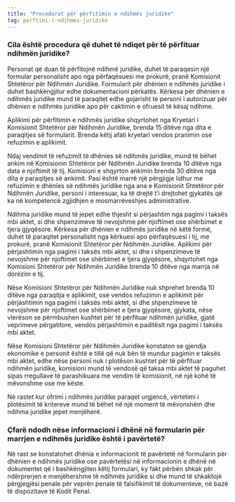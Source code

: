 ```yaml
---
title: "Procedurat për përfitimin e ndihmës juridike"
tag: perftimi-i-ndihmes-juridike
---
```


### Cila është procedura që duhet të ndiqet për të përfituar ndihmën juridike?

Personat që duan të përfitojnë ndihmë juridike, duhet të paraqesin një formular personalisht apo nga përfaqësuesi me prokurë, pranë Komisionit Shtetëror për Ndihmën Juridike. Formularit për dhënien e ndihmës juridike i duhet bashkëngjitur edhe dokumentacioni përkatës. Kërkesa për dhënien e ndihmës juridike mund të paraqitet edhe gojarisht te personi i autorizuar për dhënien e ndihmës juridike apo për caktimin e ofruesit të kësaj ndihme.

Aplikimi për përfitimin e ndihmës juridike shqyrtohet nga Kryetari i Komisionit Shtetëror për Ndihmën Juridike, brenda 15 ditëve nga dita e paraqitjes së formularit. Brenda këtij afati kryetari vendos pranimin ose refuzimin e aplikimit.

Ndaj vendimit të refuzimit të dhënies së ndihmës juridike, mund të bëhet ankim në Komisionin Shtetëror për Ndihmën Juridike brenda 10 ditëve nga data e njoftimit të tij. Komisioni e shqyrton ankimin brenda 30 ditëve nga dita e paraqitjes së ankimit. Pasi është marrë një përgjigje lidhur me refuzimin e dhënies së ndihmës juridike nga ana e Komisionit Shtetëror për Ndihmën Juridike, personi i interesuar, ka të drejtë t’i drejtohet gjykatës që ka në kompetencë zgjidhjen e mosmarrëveshjes administrative.

Ndihma juridike mund të jepet edhe thjesht si përjashtim nga pagimi i taksës mbi aktet, si dhe shpenzimeve të nevojshme për njoftimet ose shërbimet e tjera gjyqësore. Kërkesa për dhënien e ndihmës juridike në këtë formë, duhet të paraqitet personalisht nga kërkuesi apo përfaqësuesi i tij, me prokurë, pranë Komisionit Shtetëror për Ndihmën Juridike. Aplikimi për përjashtimin nga pagimi i taksës mbi aktet, si dhe i shpenzimeve të nevojshme për njoftimet ose shërbimet e tjera gjyqësore, shqyrtohet nga Komisioni Shtetëror për Ndihmën Juridike brenda 10 ditëve nga marrja në dorëzim e tij.

Nëse Komisioni Shtetëror për Ndihmën Juridike nuk shprehet brenda 10 ditëve nga paraqitja e aplikimit, ose vendos refuzimin e aplikimit për përjashtimin nga pagimi i taksës mbi aktet, si dhe shpenzimeve të nevojshme për njoftimet ose shërbimet e tjera gjyqësore, gjykata, nëse vlerëson se përmbushen kushtet për të përfituar ndihmën juridike, gjatë veprimeve përgatitore, vendos përjashtimin e paditësit nga pagimi i taksës mbi aktet.

Nëse Komisioni Shtetëror për Ndihmën Juridike konstaton se gjendja ekonomike e personit është e tillë që nuk bën të mundur pagimin e taksës mbi aktet, edhe nëse personi nuk i plotëson kushtet për të përfituar ndihmën juridike, komisioni mund të vendosë që taksa mbi aktet të paguhet sipas rregullave të parashikuara me vendim të komisionit, në një kohë të mëvonshme ose me këste.

Në rastet kur ofrimi i ndihmës juridike paraqet urgjencë, vërtetimi i plotësimit të kritereve mund të bëhet në një moment të mëvonshëm dhe ndihma juridike jepet menjëherë.

### Çfarë ndodh nëse informacioni i dhënë në formularin për marrjen e ndihmës juridike është i pavërtetë?

Në rast se konstatohet dhënia e informacionit të pavërtetë në formularin për dhënien e ndihmës juridike ose pavërtetësi në informacionin e dhënë në dokumentet që i bashkëngjiten këtij formulari, ky fakt përbën shkak për ndërprerjen e menjëhershme të ndihmës juridike si dhe mund të shkaktojë përgjegjësi penale për veprën penale të falsifikimit të dokumenteve, në bazë të dispozitave të Kodit Penal.
